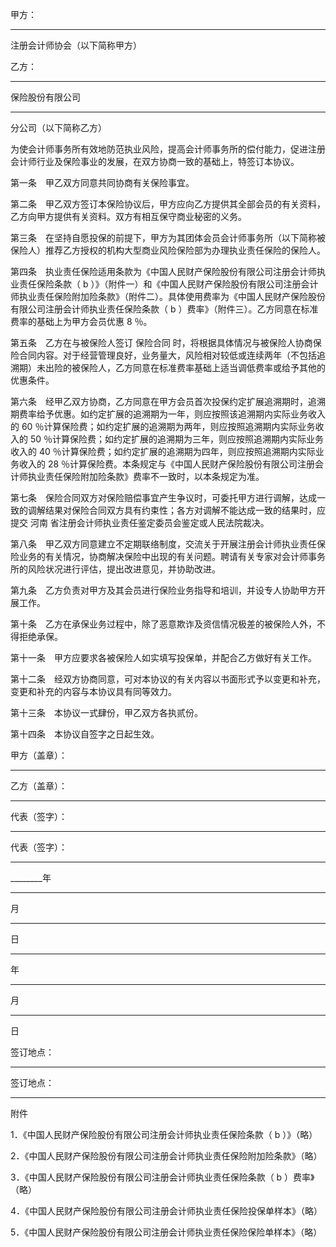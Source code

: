 
 



甲方：
_________
注册会计师协会（以下简称甲方）　　




乙方：
_________
保险股份有限公司
_________
分公司（以下简称乙方）　　




为使会计师事务所有效地防范执业风险，提高会计师事务所的偿付能力，促进注册会计师行业及保险事业的发展，在双方协商一致的基础上，特签订本协议。




第一条　甲乙双方同意共同协商有关保险事宜。




第二条　甲乙双方签订本保险协议后，甲方应向乙方提供其全部会员的有关资料，乙方向甲方提供有关资料。双方有相互保守商业秘密的义务。




第三条　在坚持自愿投保的前提下，甲方为其团体会员会计师事务所（以下简称被保险人）推荐乙方授权的机构大型商业风险保险部为办理执业责任保险的保险人。




第四条　执业责任保险适用条款为《中国人民财产保险股份有限公司注册会计师执业责任保险条款（
b
）》（附件一）和《中国人民财产保险股份有限公司注册会计师执业责任保险附加险条款》（附件二）。具体使用费率为《中国人民财产保险股份有限公司注册会计师执业责任保险条款（
b
）费率》（附件三）。乙方同意在标准费率的基础上为甲方会员优惠
8
％。




第五条　乙方在与被保险人签订
保险合同
时，将根据具体情况与被保险人协商保险合同内容。对于经营管理良好，业务量大，风险相对较低或连续两年（不包括追溯期）未出险的被保险人，乙方同意在标准费率基础上适当调低费率或给予其他的优惠条件。




第六条　经甲乙双方协商，乙方同意在甲方会员首次投保约定扩展追溯期时，追溯期费率给予优惠。如约定扩展的追溯期为一年，则应按照该追溯期内实际业务收入的
60
％计算保险费；如约定扩展的追溯期为两年，则应按照追溯期内实际业务收入的
50
％计算保险费；如约定扩展的追溯期为三年，则应按照追溯期内实际业务收入的
40
％计算保险费；如约定扩展的追溯期为四年，则应按照追溯期内实际业务收入的
28
％计算保险费。本条规定与《中国人民财产保险股份有限公司注册会计师执业责任保险附加险条款》费率不一致时，以本条规定为准。




第七条　保险合同双方对保险赔偿事宜产生争议时，可委托甲方进行调解，达成一致的调解结果对保险合同双方具有约束性；各方对调解不能达成一致的结果时，应提交
河南
省注册会计师执业责任鉴定委员会鉴定或人民法院裁决。




第八条　甲乙双方同意建立不定期联络制度，交流关于开展注册会计师执业责任保险业务的有关情况，协商解决保险中出现的有关问题。聘请有关专家对会计师事务所的风险状况进行评估，提出改进意见，并协助改进。




第九条　乙方负责对甲方及其会员进行保险业务指导和培训，并设专人协助甲方开展工作。




第十条　乙方在承保业务过程中，除了恶意欺诈及资信情况极差的被保险人外，不得拒绝承保。




第十一条　甲方应要求各被保险人如实填写投保单，并配合乙方做好有关工作。




第十二条　经双方协商同意，可对本协议的有关内容以书面形式予以变更和补充，变更和补充的内容与本协议具有同等效力。




第十三条　本协议一式肆份，甲乙双方各执贰份。




第十四条　本协议自签字之日起生效。　




甲方（盖章）：
_________
乙方（盖章）：
_________





代表（签字）：
_________
代表（签字）：
__________





________年
____
月
____
日
_________
年
____
月
____
日




签订地点：
_________
签订地点：
_________





附件　　




1．《中国人民财产保险股份有限公司注册会计师执业责任保险条款（
b
）》（略）　　




2．《中国人民财产保险股份有限公司注册会计师执业责任保险附加险条款》（略）　　




3．《中国人民财产保险股份有限公司注册会计师执业责任保险条款（
b
）费率》（略）　　




4．《中国人民财产保险股份有限公司注册会计师执业责任保险投保单样本》（略）　　




5．《中国人民财产保险股份有限公司注册会计师执业责任保险保险单样本》（略） 

 


 

 
 
 
 
 
  


  
 

  


  


  
 
 
 
 

